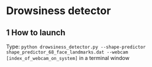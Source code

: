 # Drowsiness detector

## 1 How to launch
Type: `python drowsiness_detector.py --shape-predictor shape_predictor_68_face_landmarks.dat --webcam [index_of_webcam_on_system]` in a terminal window
